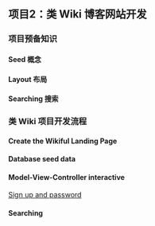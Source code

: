 
## 项目2：类 Wiki 博客网站开发

### 项目预备知识

#### Seed 概念

#### Layout 布局

#### Searching 搜索


### 类 Wiki 项目开发流程

#### Create the Wikiful Landing Page
#### Database seed data
#### Model-View-Controller interactive 

[Sign up and password](http://www.youtube.com/watch?v=bOdn9EdUquo&feature=youtu.be)

#### Searching 



